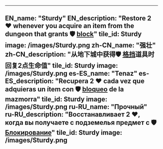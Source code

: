 ---

EN_name: "Sturdy"
EN_description: "Restore 2 ❤️ whenever you acquire an item from the dungeon that grants 🛡️️ <u>block</u>"
tile_id: Sturdy
image: /images/Sturdy.png
zh-CN_name: "强壮"
zh-CN_description: "从地下城中获得🛡️️ <u>格挡</u>道具时回复2点生命值"
tile_id: Sturdy
image: /images/Sturdy.png
es-ES_name: "Tenaz"
es-ES_description: "Recupera 2 ❤️ cada vez que adquieras un ítem con 🛡️️ <u>bloqueo</u> de la mazmorra"
tile_id: Sturdy
image: /images/Sturdy.png
ru-RU_name: "Прочный"
ru-RU_description: "Восстанавливает 2 ❤️, когда вы получаете с подземелья предмет с 🛡️️ <u>Блокирование</u>"
tile_id: Sturdy
image: /images/Sturdy.png
---